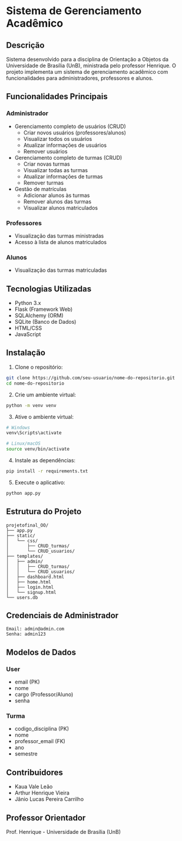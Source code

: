 # Sistema de Gerenciamento Acadêmico

## Descrição
Sistema desenvolvido para a disciplina de Orientação a Objetos da Universidade de Brasília (UnB), ministrada pelo professor Henrique. O projeto implementa um sistema de gerenciamento acadêmico com funcionalidades para administradores, professores e alunos.

## Funcionalidades Principais

### Administrador
- Gerenciamento completo de usuários (CRUD)
  - Criar novos usuários (professores/alunos)
  - Visualizar todos os usuários
  - Atualizar informações de usuários
  - Remover usuários
- Gerenciamento completo de turmas (CRUD)
  - Criar novas turmas
  - Visualizar todas as turmas
  - Atualizar informações de turmas
  - Remover turmas
- Gestão de matrículas
  - Adicionar alunos às turmas
  - Remover alunos das turmas
  - Visualizar alunos matriculados

### Professores
- Visualização das turmas ministradas
- Acesso à lista de alunos matriculados

### Alunos
- Visualização das turmas matriculadas

## Tecnologias Utilizadas
- Python 3.x
- Flask (Framework Web)
- SQLAlchemy (ORM)
- SQLite (Banco de Dados)
- HTML/CSS
- JavaScript

## Instalação

1. Clone o repositório:
```bash
git clone https://github.com/seu-usuario/nome-do-repositorio.git
cd nome-do-repositorio
```

2. Crie um ambiente virtual:
```bash
python -m venv venv
```

3. Ative o ambiente virtual:
```bash
# Windows
venv\Scripts\activate

# Linux/macOS
source venv/bin/activate
```

4. Instale as dependências:
```bash
pip install -r requirements.txt
```

5. Execute o aplicativo:
```bash
python app.py
```

## Estrutura do Projeto
```
projetofinal_OO/
├── app.py
├── static/
│   └── css/
│       ├── CRUD_turmas/
│       └── CRUD_usuarios/
├── templates/
│   ├── admin/
│   │   ├── CRUD_turmas/
│   │   └── CRUD_usuarios/
│   ├── dashboard.html
│   ├── home.html
│   ├── login.html
│   └── signup.html
└── users.db
```

## Credenciais de Administrador
```
Email: admin@admin.com
Senha: admin123
```

## Modelos de Dados

### User
- email (PK)
- nome
- cargo (Professor/Aluno)
- senha

### Turma
- codigo_disciplina (PK)
- nome
- professor_email (FK)
- ano
- semestre

## Contribuidores
- Kaua Vale Leão
- Arthur Henrique Vieira
- Jânio Lucas Pereira Carrilho

## Professor Orientador
Prof. Henrique - Universidade de Brasília (UnB)

